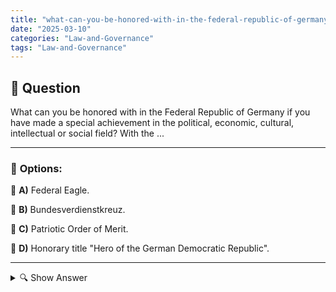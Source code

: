 ```yaml
---
title: "what-can-you-be-honored-with-in-the-federal-republic-of-germany-if-you-have-made-a-special-achieveme"
date: "2025-03-10"
categories: "Law-and-Governance"
tags: "Law-and-Governance"
---
```


## 📌 **Question**

What can you be honored with in the Federal Republic of Germany if you have made a special achievement in the political, economic, cultural, intellectual or social field? With the ...



---

### 📝 **Options:**

🔘 **A)** Federal Eagle.

🔘 **B)** Bundesverdienstkreuz.

🔘 **C)** Patriotic Order of Merit.

🔘 **D)** Honorary title "Hero of the German Democratic Republic".

---

<details>
  <summary>🔍 Show Answer</summary>

  <p>
💡  <b>Correct Answer:</b>  b
  </p>
  <p>
    📖<b>Explanation:</b>
    In the Federal Republic of Germany, outstanding achievements in politics, business, culture, science or social affairs are honoured with official awards. The best-known honour is the **Federal Cross of Merit**, which is awarded by the Federal Government. Symbols such as the **Federal Eagle** represent the state, while the **Fatherland Order of Merit** was an award of the former German Democratic Republic (GDR). Titles such as "Hero of the German Democratic Republic" are specific to the former East German state system. These distinctions help to understand which award is currently valid in Germany.
  </p>
</details>
